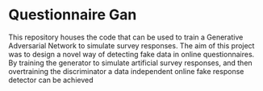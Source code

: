 # Questionnaire Gan

This repository houses the code that can be used to train a Generative Adversarial Network to simulate survey responses. 
The aim of this project was to design a novel way of detecting fake data in online questionnaires. By training the generator
to simulate artificial survey responses, and then overtraining the discriminator a data independent online fake response 
detector can be achieved
